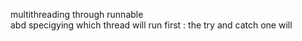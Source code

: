 multithreading through runnable<br>abd specigying which thread will run first : the try and catch one will
